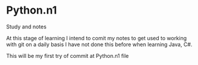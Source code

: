 # Python.n1
Study and notes

At this stage of learning I intend to comit my notes to get used to working with git on a daily basis I have not done this before when learning Java, C#.

This will be my first try of commit at Python.n1 file

